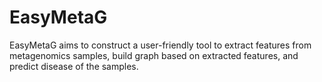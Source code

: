 # EasyMetaG
EasyMetaG aims to construct a user-friendly tool to extract features from metagenomics samples, build graph based on extracted features, and predict disease of the samples.
